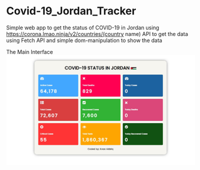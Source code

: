 # Covid-19_Jordan_Tracker
Simple web app to get the status of COVID-19 in Jordan using https://corona.lmao.ninja/v2/countries/(country name) API to get the data using Fetch API and simple dom-manipulation to show the data

The Main Interface 
![alt text](https://github.com/nox517/Covid-19_Jordan_Tracker/blob/main/main.JPG)
